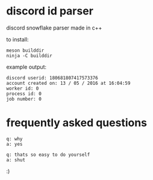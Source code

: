 # discord id parser

discord snowflake parser made in c++

to install:

```
meson builddir
ninja -C builddir
```

example output:

```
discord userid: 180681807417573376
account created on: 13 / 05 / 2016 at 16:04:59
worker id: 0
process id: 0
job number: 0
```

# frequently asked questions
```
q: why
a: yes
```
```
q: thats so easy to do yourself
a: shut
```
:)
